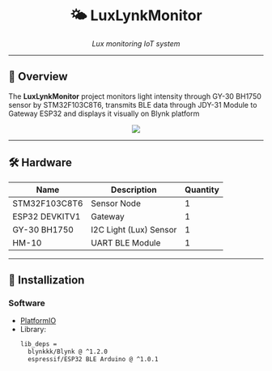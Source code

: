 <!-- README.md -->
<h1 align="center">🌤️ LuxLynkMonitor</h1>
<p align="center">
  <em>Lux monitoring IoT system</em>
</p>

---

## 📌 Overview
The **LuxLynkMonitor** project monitors light intensity through GY-30 BH1750 sensor by STM32F103C8T6, transmits BLE data through JDY-31 Module to Gateway ESP32 and displays it visually on Blynk platform

<div align="center">
  <img src="https://github.com/user-attachments/assets/5216b2e2-df03-4afd-a461-22c7c55e893b">
</div>

---

## 🛠️ Hardware
| Name                | Description                    | Quantity |
|---------------------|--------------------------------|----------|
| STM32F103C8T6       | Sensor Node                    | 1        |
| ESP32 DEVKITV1      | Gateway                        | 1        |
| GY-30 BH1750        | I2C Light (Lux) Sensor         | 1        |
| HM-10               | UART BLE Module                | 1        |

---

## 🔧 Installization

### Software
- [PlatformIO](https://platformio.org/)
- Library:
  ```bash
  lib_deps = 
    blynkkk/Blynk @ ^1.2.0
    espressif/ESP32 BLE Arduino @ ^1.0.1
